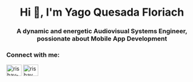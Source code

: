 <h1 align="center">Hi 👋, I'm Yago Quesada Floriach</h1>
<h3 align="center">A dynamic and energetic Audiovisual Systems Engineer, possionate about Mobile App Development</h3>

<h3 align="left">Connect with me:</h3>
<p align="left">
<a href="www.linkedin.com/in/yago-quesada" target="blank"><img align="center" src="" alt="rishav-chanda-b89a791b3" height="30" width="40" /></a>
<a href="https://www.instagram.com/yagoquesada/" target="blank"><img align="center" src="https://github.com/yagoquesada/yagoquesada/assets/79659924/ad9d9534-4767-41ce-a824-92e22f1e9969" alt="rishav_chanda" height="30" width="40" /></a>

</a>
</p>

